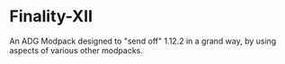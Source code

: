 # Finality-XII
An ADG Modpack designed to "send off" 1.12.2 in a grand way, by using aspects of various other modpacks.
